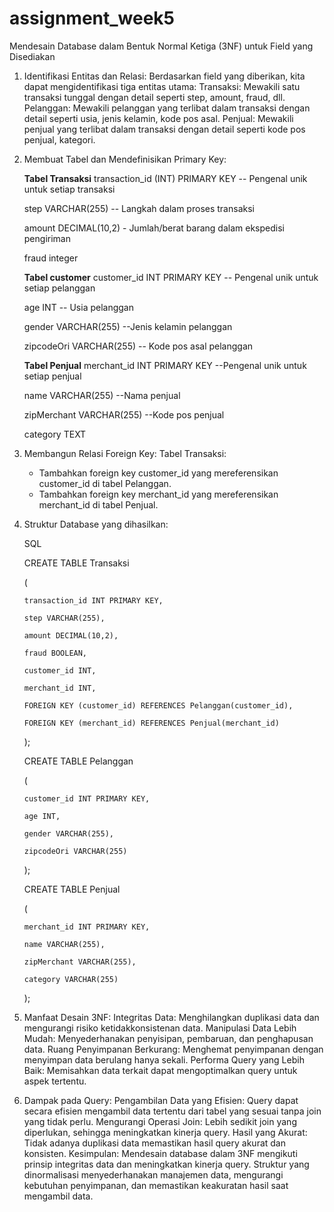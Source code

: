 # assignment_week5

Mendesain Database dalam Bentuk Normal Ketiga (3NF) untuk Field yang Disediakan
 1. Identifikasi Entitas dan Relasi:
    Berdasarkan field yang diberikan, kita dapat mengidentifikasi tiga entitas utama:
    Transaksi: Mewakili satu transaksi tunggal dengan detail seperti step, amount, fraud, dll.
    Pelanggan: Mewakili pelanggan yang terlibat dalam transaksi dengan detail seperti usia, jenis kelamin, kode pos asal.
    Penjual: Mewakili penjual yang terlibat dalam transaksi dengan detail seperti kode pos penjual, kategori.
 2. Membuat Tabel dan Mendefinisikan Primary Key:

     **Tabel Transaksi**
     transaction_id (INT) PRIMARY KEY -- Pengenal unik untuk setiap transaksi
    
     step VARCHAR(255) -- Langkah dalam proses transaksi
    
     amount DECIMAL(10,2) - Jumlah/berat barang dalam ekspedisi pengiriman
    
     fraud integer
    
    **Tabel customer**
    customer_id INT PRIMARY KEY -- Pengenal unik untuk setiap pelanggan
    
    age INT -- Usia pelanggan
    
    gender VARCHAR(255) --Jenis kelamin pelanggan
    
    zipcodeOri VARCHAR(255) -- Kode pos asal pelanggan

    **Tabel Penjual**
    merchant_id INT PRIMARY KEY --Pengenal unik untuk setiap penjual
    
    name VARCHAR(255) --Nama penjual
    
    zipMerchant VARCHAR(255) --Kode pos penjual
    
    category TEXT

 4. Membangun Relasi Foreign Key:
    Tabel Transaksi:
     - Tambahkan foreign key customer_id yang mereferensikan customer_id di tabel Pelanggan.
     - Tambahkan foreign key merchant_id yang mereferensikan merchant_id di tabel Penjual.
 5. Struktur Database yang dihasilkan:

     SQL

     CREATE TABLE Transaksi

     (

        transaction_id INT PRIMARY KEY,
    
        step VARCHAR(255),
    
        amount DECIMAL(10,2),
    
        fraud BOOLEAN,
    
        customer_id INT,
    
        merchant_id INT,
    
        FOREIGN KEY (customer_id) REFERENCES Pelanggan(customer_id),
    
        FOREIGN KEY (merchant_id) REFERENCES Penjual(merchant_id)
    
      );

     CREATE TABLE Pelanggan

     (
    
        customer_id INT PRIMARY KEY,
    
        age INT,
    
        gender VARCHAR(255),
    
        zipcodeOri VARCHAR(255)

      );

     CREATE TABLE Penjual

      (
    
        merchant_id INT PRIMARY KEY,
    
        name VARCHAR(255),
    
        zipMerchant VARCHAR(255),
    
        category VARCHAR(255)
    
       );


  7. Manfaat Desain 3NF:
     Integritas Data: Menghilangkan duplikasi data dan mengurangi risiko ketidakkonsistenan data.
     Manipulasi Data Lebih Mudah: Menyederhanakan penyisipan, pembaruan, dan penghapusan data.
     Ruang Penyimpanan Berkurang: Menghemat penyimpanan dengan menyimpan data berulang hanya sekali.
     Performa Query yang Lebih Baik: Memisahkan data terkait dapat mengoptimalkan query untuk aspek tertentu.
  8. Dampak pada Query:
     Pengambilan Data yang Efisien: Query dapat secara efisien mengambil data tertentu dari tabel yang sesuai tanpa join yang tidak perlu.
     Mengurangi Operasi Join: Lebih sedikit join yang diperlukan, sehingga meningkatkan kinerja query.
     Hasil yang Akurat: Tidak adanya duplikasi data memastikan hasil query akurat dan konsisten.
     Kesimpulan:
     Mendesain database dalam 3NF mengikuti prinsip integritas data dan meningkatkan kinerja query. Struktur yang dinormalisasi menyederhanakan manajemen data, mengurangi 
     kebutuhan penyimpanan, dan memastikan keakuratan hasil saat mengambil data.

